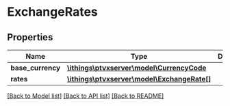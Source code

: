 # ExchangeRates

## Properties
Name | Type | Description | Notes
------------ | ------------- | ------------- | -------------
**base_currency** | [**\ithings\ptvxserver\model\CurrencyCode**](CurrencyCode.md) |  | 
**rates** | [**\ithings\ptvxserver\model\ExchangeRate[]**](ExchangeRate.md) |  | [optional] 

[[Back to Model list]](../../README.md#documentation-for-models) [[Back to API list]](../../README.md#documentation-for-api-endpoints) [[Back to README]](../../README.md)

